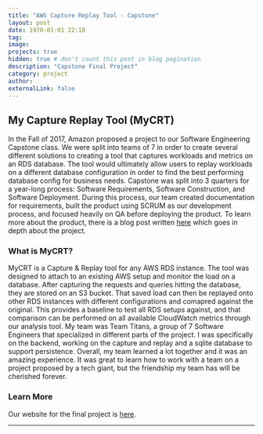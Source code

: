 ```yaml
---
title: "AWS Capture Replay Tool - Capstone"
layout: post
date: 1970-01-01 22:10
tag: 
image: 
projects: true
hidden: true # don't count this post in blog pagination
description: "Capstone Final Project"
category: project
author: 
externalLink: false
---
```


## My Capture Replay Tool (MyCRT)
In the Fall of 2017, Amazon proposed a project to our Software Engineering Capstone class. We were split into teams of 7 in order to create several different solutions to creating a tool that captures workloads and metrics on an RDS database. The tool would ultimately allow users to replay workloads on a different database configuration in order to find the best performing database config for business needs. Capstone was split into 3 quarters for a year-long process: Software Requirements, Software Construction, and Software Deployment. During this process, our team created documentation for requirements, built the product using SCRUM as our development process, and focused heavily on QA before deploying the product. To learn more about the product, there is a blog post written [here](https://aws.amazon.com/blogs/database/cal-polys-software-engineering-capstone-class-builds-mysql-capture-and-replay-on-aws/) which goes in depth about the project.

### What is MyCRT?
MyCRT is a Capture & Replay tool for any AWS RDS instance. The tool was designed to attach to an existing AWS setup and monitor the load on a database. After capturing the requests and queries hitting the database, they are stored on an S3 bucket. That saved load can then be replayed onto other RDS instances with different configurations and comapred against the original. This provides a baseline to test all RDS setups against, and that comparison can be performed on all available CloudWatch metrics through our analysis tool. My team was Team Titans, a group of 7 Software Engineers that specialized in different parts of the project. I was specifically on the backend, working on the capture and replay and a sqlite database to support persistence. Overall, my team learned a lot together and it was an amazing experience. It was great to learn how to work with a team on a project proposed by a tech giant, but the friendship my team has will be cherished forever.

### Learn More
Our website for the final project is [here](https://teamtitansaws.github.io/).

---

